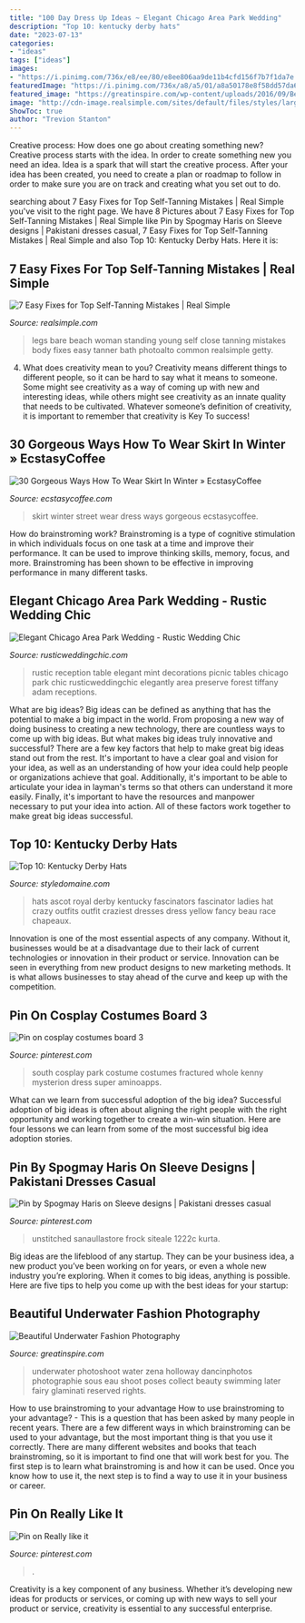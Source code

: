 ```yaml
---
title: "100 Day Dress Up Ideas ~ Elegant Chicago Area Park Wedding"
description: "Top 10: kentucky derby hats"
date: "2023-07-13"
categories:
- "ideas"
tags: ["ideas"]
images:
- "https://i.pinimg.com/736x/e8/ee/80/e8ee806aa9de11b4cfd156f7b7f1da7e.jpg"
featuredImage: "https://i.pinimg.com/736x/a8/a5/01/a8a50178e8f58dd57da6ac6a39146377--halloween-costumes-crushes.jpg"
featured_image: "https://greatinspire.com/wp-content/uploads/2016/09/Beautiful-Underwater-Fashion-Photography-14.jpg"
image: "http://cdn-image.realsimple.com/sites/default/files/styles/large/public/self-tanner.jpg?itok=ptvTPn7S"
ShowToc: true
author: "Trevion Stanton"
---
```



Creative process: How does one go about creating something new?
Creative process starts with the idea. In order to create something new you need an idea. Idea is a spark that will start the creative process. After your idea has been created, you need to create a plan or roadmap to follow in order to make sure you are on track and creating what you set out to do.

	

		
searching about 7 Easy Fixes for Top Self-Tanning Mistakes | Real Simple you've visit to the right page. We have 8 Pictures about 7 Easy Fixes for Top Self-Tanning Mistakes | Real Simple like Pin by Spogmay Haris on Sleeve designs | Pakistani dresses casual, 7 Easy Fixes for Top Self-Tanning Mistakes | Real Simple and also Top 10: Kentucky Derby Hats. Here it is:
		
    
## 7 Easy Fixes For Top Self-Tanning Mistakes | Real Simple

<img loading=lazy src="http://cdn-image.realsimple.com/sites/default/files/styles/large/public/self-tanner.jpg?itok=ptvTPn7S" onerror="this.onerror=null;this.src='https://tse2.mm.bing.net/th?id=OIP.ZeJqM__Q6XS6oQi2DRFdJAAAAA&amp;pid=15.1';" alt="7 Easy Fixes for Top Self-Tanning Mistakes | Real Simple">

_Source: realsimple.com_

>legs bare beach woman standing young self close tanning mistakes body fixes easy tanner bath photoalto common realsimple getty. 

	

4. What does creativity mean to you?
Creativity means different things to different people, so it can be hard to say what it means to someone. Some might see creativity as a way of coming up with new and interesting ideas, while others might see creativity as an innate quality that needs to be cultivated. Whatever someone’s definition of creativity, it is important to remember that creativity is Key To success!

    
## 30 Gorgeous Ways How To Wear Skirt In Winter » EcstasyCoffee

<img loading=lazy src="https://i0.wp.com/www.ecstasycoffee.com/wp-content/uploads/2016/10/Skirt-Street-Style-8.jpg" onerror="this.onerror=null;this.src='https://tse1.mm.bing.net/th?id=OIP.4UdPINK_Y3cdC81VhcK9-wHaLH&amp;pid=15.1';" alt="30 Gorgeous Ways How To Wear Skirt In Winter » EcstasyCoffee">

_Source: ecstasycoffee.com_

>skirt winter street wear dress ways gorgeous ecstasycoffee. 

	

How do brainstroming work?
Brainstroming is a type of cognitive stimulation in which individuals focus on one task at a time and improve their performance. It can be used to improve thinking skills, memory, focus, and more. Brainstroming has been shown to be effective in improving performance in many different tasks.

    
## Elegant Chicago Area Park Wedding - Rustic Wedding Chic

<img loading=lazy src="http://rusticweddingchic.com/wp-content/uploads/2015/01/Herron_Sell_Jordan_Weiland_Photography_Reception76_low-590x884.jpg" onerror="this.onerror=null;this.src='https://tse2.mm.bing.net/th?id=OIP.tHARQDYp3Wg_wK64PvBWRgHaLG&amp;pid=15.1';" alt="Elegant Chicago Area Park Wedding - Rustic Wedding Chic">

_Source: rusticweddingchic.com_

>rustic reception table elegant mint decorations picnic tables chicago park chic rusticweddingchic elegantly area preserve forest tiffany adam receptions. 

	

What are big ideas?
Big ideas can be defined as anything that has the potential to make a big impact in the world. From proposing a new way of doing business to creating a new technology, there are countless ways to come up with big ideas. But what makes big ideas truly innovative and successful? There are a few key factors that help to make great big ideas stand out from the rest. 
It's important to have a clear goal and vision for your idea, as well as an understanding of how your idea could help people or organizations achieve that goal. Additionally, it's important to be able to articulate your idea in layman's terms so that others can understand it more easily. Finally, it's important to have the resources and manpower necessary to put your idea into action. All of these factors work together to make great big ideas successful.

    
## Top 10: Kentucky Derby Hats

<img loading=lazy src="http://www.styledomaine.com/wp-content/uploads/2015/04/derby12.jpg" onerror="this.onerror=null;this.src='https://tse2.mm.bing.net/th?id=OIP.Quw049_1ObmfKcV0f9fIZgHaLZ&amp;pid=15.1';" alt="Top 10: Kentucky Derby Hats">

_Source: styledomaine.com_

>hats ascot royal derby kentucky fascinators fascinator ladies hat crazy outfits outfit craziest dresses dress yellow fancy beau race chapeaux. 

	

Innovation is one of the most essential aspects of any company. Without it, businesses would be at a disadvantage due to their lack of current technologies or innovation in their product or service. Innovation can be seen in everything from new product designs to new marketing methods. It is what allows businesses to stay ahead of the curve and keep up with the competition.

    
## Pin On Cosplay Costumes Board 3

<img loading=lazy src="https://i.pinimg.com/736x/4d/4d/05/4d4d05a86a049fb15a0b6d235914771e.jpg" onerror="this.onerror=null;this.src='https://tse4.mm.bing.net/th?id=OIP.wwgn1tDeyIkihHR45AeHMwHaKd&amp;pid=15.1';" alt="Pin on cosplay costumes board 3">

_Source: pinterest.com_

>south cosplay park costume costumes fractured whole kenny mysterion dress super aminoapps. 

	

What can we learn from successful adoption of the big idea?
Successful adoption of big ideas is often about aligning the right people with the right opportunity and working together to create a win-win situation. Here are four lessons we can learn from some of the most successful big idea adoption stories.

    
## Pin By Spogmay Haris On Sleeve Designs | Pakistani Dresses Casual

<img loading=lazy src="https://i.pinimg.com/736x/e8/ee/80/e8ee806aa9de11b4cfd156f7b7f1da7e.jpg" onerror="this.onerror=null;this.src='https://tse1.mm.bing.net/th?id=OIP.9B8ZD4HN29qtqSSZWbtj3wHaL4&amp;pid=15.1';" alt="Pin by Spogmay Haris on Sleeve designs | Pakistani dresses casual">

_Source: pinterest.com_

>unstitched sanaullastore frock siteale 1222c kurta. 

	

Big ideas are the lifeblood of any startup. They can be your business idea, a new product you’ve been working on for years, or even a whole new industry you’re exploring. When it comes to big ideas, anything is possible. Here are five tips to help you come up with the best ideas for your startup: 

    
## Beautiful Underwater Fashion Photography

<img loading=lazy src="https://greatinspire.com/wp-content/uploads/2016/09/Beautiful-Underwater-Fashion-Photography-14.jpg" onerror="this.onerror=null;this.src='https://tse3.mm.bing.net/th?id=OIP.H10j8pW8q9j0o0xFfJ33NQHaLG&amp;pid=15.1';" alt="Beautiful Underwater Fashion Photography">

_Source: greatinspire.com_

>underwater photoshoot water zena holloway dancinphotos photographie sous eau shoot poses collect beauty swimming later fairy glaminati reserved rights. 

	

How to use brainstroming to your advantage
How to use brainstroming to your advantage? - This is a question that has been asked by many people in recent years. There are a few different ways in which brainstroming can be used to your advantage, but the most important thing is that you use it correctly. There are many different websites and books that teach brainstroming, so it is important to find one that will work best for you. The first step is to learn what brainstroming is and how it can be used. Once you know how to use it, the next step is to find a way to use it in your business or career.

    
## Pin On Really Like It

<img loading=lazy src="https://i.pinimg.com/736x/a8/a5/01/a8a50178e8f58dd57da6ac6a39146377--halloween-costumes-crushes.jpg" onerror="this.onerror=null;this.src='https://tse1.mm.bing.net/th?id=OIP.FYEXGRMxIrHxCwfCN7FySQHaJ3&amp;pid=15.1';" alt="Pin on Really like it">

_Source: pinterest.com_

>. 

	

Creativity is a key component of any business. Whether it’s developing new ideas for products or services, or coming up with new ways to sell your product or service, creativity is essential to any successful enterprise.

